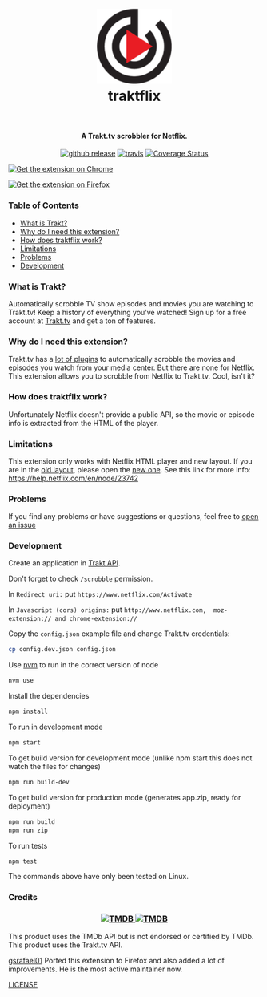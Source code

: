 <h1 align="center">
  <br>
  <a href="https://tegon.github.io/traktflix/">
    <img src="https://github.com/tegon/traktflix/raw/master/app/img/traktflix-icon-128.png" alt="Traktflix" width="150">
  </a>
  <br>
  traktflix
  <br>
  <br>
</h1>


<h4 align="center">A Trakt.tv scrobbler for Netflix.</h4>

<p align="center">
  <a href="https://github.com/tegon/traktflix/releases"><img src="https://img.shields.io/github/release/tegon/traktflix.svg" alt="github release"></a>
  <a href="https://travis-ci.com/tegon/traktflix"><img src="https://travis-ci.com/tegon/traktflix.svg?branch=master" alt="travis"></a>
  <a href='https://coveralls.io/github/tegon/traktflix?branch=master'><img src='https://coveralls.io/repos/github/tegon/traktflix/badge.svg?branch=master' alt='Coverage Status' /></a>
</p>

<p align=left">
  <a href="https://chrome.google.com/webstore/detail/traktflix/ehlckfimahifadnbecobagimllmbdmde"><img src="https://github.com/tegon/traktflix/raw/master/chrome-badge.png" alt="Get the extension on Chrome"></a>
</p>
<p align=left">
  <a href="https://addons.mozilla.org/en-US/firefox/addon/traktflix"><img src="https://github.com/tegon/traktflix/raw/master/firefox-badge.png" alt="Get the extension on Firefox"></a>
</p>

### Table of Contents
* [What is Trakt?](#what-is-trakt)
* [Why do I need this extension?](#why-do-i-need-this-extension)
* [How does traktflix work?](#how-does-traktflix-work)
* [Limitations](#limitations)
* [Problems](#problems)
* [Development](#development)

### What is Trakt?
Automatically scrobble TV show episodes and movies you are watching to Trakt.tv! Keep a history of everything you've watched! Sign up for a free account at [Trakt.tv](http://trakt.tv) and get a ton of features.

### Why do I need this extension?
Trakt.tv has a [lot of plugins](http://trakt.tv/downloads) to automatically scrobble the movies and episodes you watch from your media center.
But there are none for Netflix.
This extension allows you to scrobble from Netflix to Trakt.tv. Cool, isn't it?

### How does traktflix work?
Unfortunately Netflix doesn't provide a public API, so the movie or episode info is extracted from the HTML of the player.

### Limitations
This extension only works with Netflix HTML player and new layout. If you are in the [old layout](http://www.netflix.com/WiHome), please open the [new one](http://www.netflix.com/browse).
See this link for more info: https://help.netflix.com/en/node/23742

### Problems
If you find any problems or have suggestions or questions, feel free to [open an issue](https://github.com/tegon/traktflix/issues/new)

### Development
Create an application in [Trakt API](http://trakt.tv/oauth/applications/new).

Don't forget to check `/scrobble` permission.

In `Redirect uri:` put `https://www.netflix.com/Activate`

In `Javascript (cors) origins:` put `http://www.netflix.com,  moz-extension:// and chrome-extension://`

Copy the `config.json` example file and change Trakt.tv credentials:
```bash
cp config.dev.json config.json
```

Use [nvm](https://github.com/creationix/nvm) to run in the correct version of node

```bash
nvm use
```

Install the dependencies
```bash
npm install
```

To run in development mode
```bash
npm start
```

To get build version for development mode (unlike npm start this does not watch the files for changes)
```bash
npm run build-dev
```

To get build version for production mode (generates app.zip, ready for deployment)
```bash
npm run build
npm run zip
```

To run tests
```bash
npm test
```

The commands above have only been tested on Linux.

### Credits
<h3 align="center">
  <a href="https://tegon.github.io/traktflix/">
    <img src="https://github.com/tegon/traktflix/raw/master/tmdb-api-logo.png" alt="TMDB" width="150">
  </a>
  <a href="https://tegon.github.io/traktflix/">
      <img src="https://github.com/tegon/traktflix/raw/master/trakt-api-logo.png" alt="TMDB" width="150">
  </a>
</h3>

This product uses the TMDb API but is not endorsed or certified by TMDb. <br>
This product uses the Trakt.tv API.

[gsrafael01](https://github.com/user/gsrafael01) Ported this extension to Firefox and also added a lot of improvements. He is the most active maintainer now.

[LICENSE](LICENSE)
